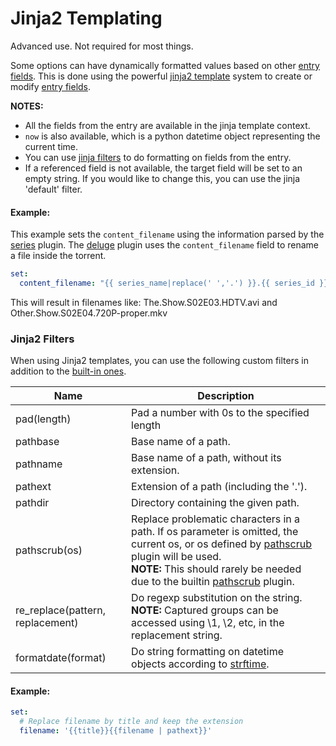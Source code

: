 # Jinja2 Templating

<div class="alert alert-info" role="alert">
  <span class="glyphicon glyphicon-info-sign"></span>
  Advanced use. Not required for most things.
</div>

Some options can have dynamically formatted values based on other [entry fields](/Entry). This is done using the powerful [jinja2 template](http://jinja.pocoo.org/docs/templates/) system to create or modify [entry fields](/Entry).

**NOTES:**

- All the fields from the entry are available in the jinja template context.
- `now` is also available, which is a python datetime object representing the current time.
- You can use [jinja filters](http://jinja.pocoo.org/docs/templates/#builtin-filters) to do formatting on fields from the entry.
- If a referenced field is not available, the target field will be set to an empty string. If you would like to change this, you can use the jinja 'default' filter.

#### Example:

This example sets the `content_filename` using the information parsed by the [series](/Plugins/series) plugin. The [deluge](/Plugins/deluge) plugin uses the `content_filename` field to rename a file inside the torrent.

```yaml
set:
  content_filename: "{{ series_name|replace(' ','.') }}.{{ series_id }}.{{ quality|upper }}{% if proper %}-proper{% endif %}"
```

This will result in filenames like: The.Show.S02E03.HDTV.avi and Other.Show.S02E04.720P-proper.mkv

### Jinja2 Filters
When using Jinja2 templates, you can use the following custom filters in addition to the [built-in ones](http://jinja.pocoo.org/docs/dev/templates/#builtin-filters).

|Name|Description|
|---|---|
|pad(length)| Pad a number with 0s to the specified length|
|pathbase|Base name of a path.|
|pathname|Base name of a path, without its extension.|
|pathext|Extension of a path (including the '.').|
|pathdir| Directory containing the given path.|
|pathscrub(os)| Replace problematic characters in a path. If os parameter is omitted, the current os, or os defined by [pathscrub](/Plugins/pathscrub) plugin will be used.<br> **NOTE:** This should rarely be needed due to the builtin [pathscrub](/Plugins/pathscrub) plugin.
|re_replace(pattern, replacement)| Do regexp substitution on the string.<br> **NOTE:** Captured groups can be accessed using \\1, \\2, etc, in the replacement string.|
|formatdate(format)| Do string formatting on datetime objects according to [strftime](http://strftime.org/).|

#### Example:

```yaml
set:
  # Replace filename by title and keep the extension
  filename: '{{title}}{{filename | pathext}}'
```
